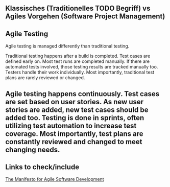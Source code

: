 ## Klassisches (Traditionelles TODO Begriff) vs Agiles Vorgehen (Software Project Management)

## Agile Testing

Agile testing is managed differently than traditional testing.

Traditional testing happens after a build is completed. Test cases are defined early on. Most test runs are completed manually. If there are automated tests involved, those testing results are tracked manually too. Testers handle their work individually. Most importantly, traditional test plans are rarely reviewed or changed.

Agile testing happens continuously. Test cases are set based on user stories. As new user stories are added, new test cases should be added too. Testing is done in sprints, often utilizing test automation to increase test coverage. Most importantly, test plans are constantly reviewed and changed to meet changing needs.
- 


## Links to check/include
[ The Manifesto for Agile Software Development](https://en.wikipedia.org/wiki/Agile_software_development#The_Agile_Manifesto)